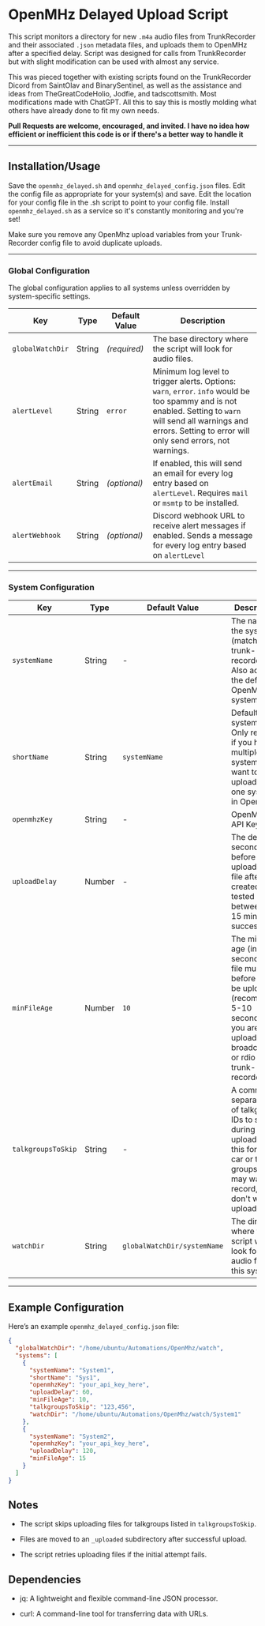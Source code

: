 # OpenMHz Delayed Upload Script

This script monitors a directory for new `.m4a` audio files from TrunkRecorder and their associated `.json` metadata files, and uploads them to OpenMHz after a specified delay. Script was designed for calls from TrunkRecorder but with slight modification can be used with almost any service. 

This was pieced together with existing scripts found on the TrunkRecorder Dicord from SaintOlav and BinarySentinel, as well as the assistance and ideas from TheGreatCodeHolio, Jodfie, and tadscottsmith. Most modifications made with ChatGPT. All this to say this is mostly molding what others have already done to fit my own needs. 

**Pull Requests are welcome, encouraged, and invited. I have no idea how efficient or inefficient this code is or if there's a better way to handle it**

---

## Installation/Usage

Save the `openmhz_delayed.sh` and `openmhz_delayed_config.json` files. Edit the config file as appropriate for your system(s) and save. Edit the location for your config file in the .sh script to point to your config file. Install `openmhz_delayed.sh` as a service so it's constantly monitoring and you're set! 

Make sure you remove any OpenMhz upload variables from your Trunk-Recorder config file to avoid duplicate uploads. 

---

### Global Configuration

The global configuration applies to all systems unless overridden by system-specific settings.

| Key              | Type   | Default Value | Description                                                                  |
|------------------|--------|----------------|------------------------------------------------------------------------------|
| `globalWatchDir` | String | *(required)*   | The base directory where the script will look for audio files.              |
| `alertLevel`     | String | `error`        | Minimum log level to trigger alerts. Options: `warn`, `error`. `info` would be too spammy and is not enabled. Setting to `warn` will send all warnings and errors. Setting to error will only send errors, not warnings.  |
| `alertEmail`     | String | *(optional)*   | If enabled, this will send an email for every log entry based on `alertLevel`. Requires `mail` or `msmtp` to be installed.   |
| `alertWebhook`   | String | *(optional)*   | Discord webhook URL to receive alert messages if enabled. Sends a message for every log entry based on `alertLevel`                          |


---

### System Configuration


| Key               | Type   | Default Value          | Description                                                                 |
|-------------------|--------|------------------------|-----------------------------------------------------------------------------|
| `systemName`      | String | -                      | The name of the system (matching trunk-recorder). Also acts as the default OpenMhz system name      |
| `shortName`       | String | `systemName`           | Defaults to systemName. Only required if you have multiple systems you want to upload to one system in OpenMhz               |
| `openmhzKey`      | String | -                      | OpenMhz API Key                     |
| `uploadDelay`     | Number | -                      | The delay (in seconds) before uploading a file after it is created. I've tested between 5-15 minutes successfully.       |
| `minFileAge`      | Number | `10`                   | The minimum age (in seconds) a file must be before it can be uploaded. (recommend 5-10 seconds if you are uploading to broadcastify or rdio within trunk-recorder)    |
| `talkgroupsToSkip`| String | -                      | A comma-separated list of talkgroup IDs to skip during upload. (Use this for car to car or tactial groups you may want to record, but don't want uploaded.)           |
| `watchDir`        | String | `globalWatchDir/systemName` | The directory where the script will look for audio files for this system.   |

---

## Example Configuration

Here’s an example `openmhz_delayed_config.json` file:

```json
{
  "globalWatchDir": "/home/ubuntu/Automations/OpenMhz/watch",
  "systems": [
    {
      "systemName": "System1",
      "shortName": "Sys1",
      "openmhzKey": "your_api_key_here",
      "uploadDelay": 60,
      "minFileAge": 10,
      "talkgroupsToSkip": "123,456",
      "watchDir": "/home/ubuntu/Automations/OpenMhz/watch/System1"
    },
    {
      "systemName": "System2",
      "openmhzKey": "your_api_key_here",
      "uploadDelay": 120,
      "minFileAge": 15
    }
  ]
}
```

## Notes
* The script skips uploading files for talkgroups listed in `talkgroupsToSkip`.

* Files are moved to an `_uploaded` subdirectory after successful upload.

* The script retries uploading files if the initial attempt fails.

## Dependencies
* jq: A lightweight and flexible command-line JSON processor.

* curl: A command-line tool for transferring data with URLs.
